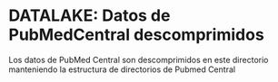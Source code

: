# DATALAKE: Datos de PubMedCentral descomprimidos
Los datos de PubMed Central son descomprimidos en este directorio manteniendo la estructura de directorios de Pubmed Central